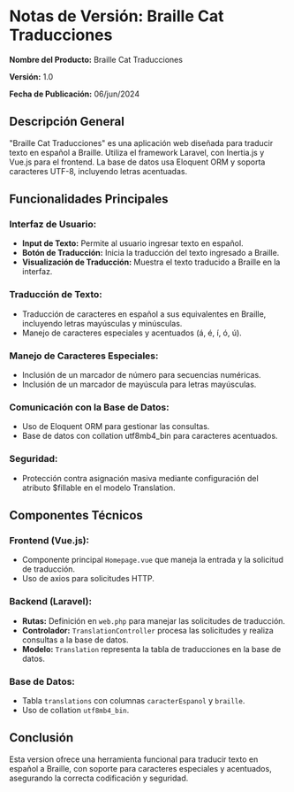 # Notas de Versión: Braille Cat Traducciones

**Nombre del Producto:** Braille Cat Traducciones

**Versión:** 1.0

**Fecha de Publicación:** 06/jun/2024

## Descripción General
"Braille Cat Traducciones" es una aplicación web diseñada para traducir texto en español a Braille. Utiliza el framework Laravel, con Inertia.js y Vue.js para el frontend. La base de datos usa Eloquent ORM y soporta caracteres UTF-8, incluyendo letras acentuadas.

## Funcionalidades Principales

### Interfaz de Usuario:
- **Input de Texto:** Permite al usuario ingresar texto en español.
- **Botón de Traducción:** Inicia la traducción del texto ingresado a Braille.
- **Visualización de Traducción:** Muestra el texto traducido a Braille en la interfaz.

### Traducción de Texto:
- Traducción de caracteres en español a sus equivalentes en Braille, incluyendo letras mayúsculas y minúsculas.
- Manejo de caracteres especiales y acentuados (á, é, í, ó, ú).

### Manejo de Caracteres Especiales:
- Inclusión de un marcador de número para secuencias numéricas.
- Inclusión de un marcador de mayúscula para letras mayúsculas.

### Comunicación con la Base de Datos:
- Uso de Eloquent ORM para gestionar las consultas.
- Base de datos con collation utf8mb4_bin para caracteres acentuados.

### Seguridad:
- Protección contra asignación masiva mediante configuración del atributo $fillable en el modelo Translation.

## Componentes Técnicos

### Frontend (Vue.js):
- Componente principal `Homepage.vue` que maneja la entrada y la solicitud de traducción.
- Uso de axios para solicitudes HTTP.

### Backend (Laravel):
- **Rutas:** Definición en `web.php` para manejar las solicitudes de traducción.
- **Controlador:** `TranslationController` procesa las solicitudes y realiza consultas a la base de datos.
- **Modelo:** `Translation` representa la tabla de traducciones en la base de datos.

### Base de Datos:
- Tabla `translations` con columnas `caracterEspanol` y `braille`.
- Uso de collation `utf8mb4_bin`.

## Conclusión
Esta version ofrece una herramienta funcional para traducir texto en español a Braille, con soporte para caracteres especiales y acentuados, asegurando la correcta codificación y seguridad.
